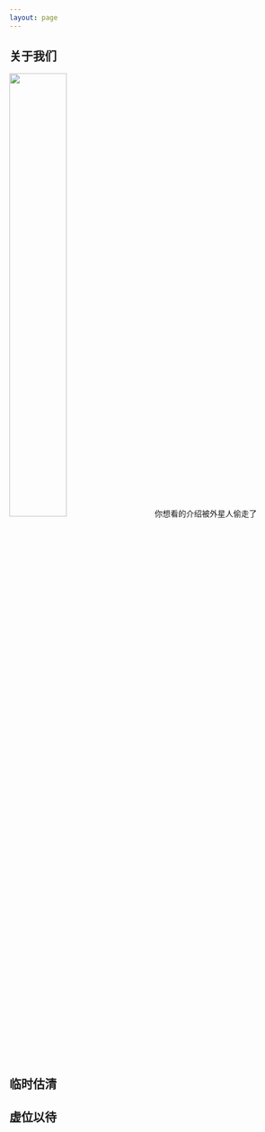 ```yaml
---
layout: page
---
```


## 关于我们

<img src="http://github.com/yuxin-fan/yuxin-fan.github.io/raw/master/images/nop.png"  height="45%" />
　　你想看的介绍被外星人偷走了
  
## 临时估清

## 虚位以待



